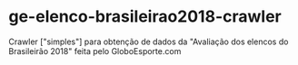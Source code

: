 # ge-elenco-brasileirao2018-crawler
Crawler ["simples"] para obtenção de dados da "Avaliação dos elencos do Brasileirão 2018" feita pelo GloboEsporte.com
